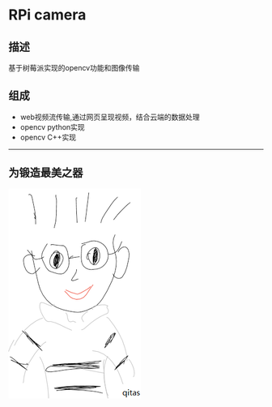 ﻿# RPi camera


## 描述

基于树莓派实现的opencv功能和图像传输

## 组成

- web视频流传输,通过网页呈现视频，结合云端的数据处理
- opencv python实现
- opencv C++实现

---

## 为锻造最美之器

[![sites](qitas/qitas.png)](http://www.qitas.cn)